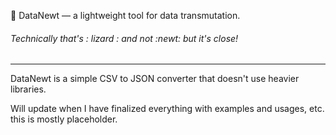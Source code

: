 🦎 DataNewt — a lightweight tool for data transmutation. 

###### Technically that's : lizard : and not :newt: but it's close!

---

DataNewt is a simple CSV to JSON converter that doesn't use heavier libraries.


Will update when I have finalized everything with examples and usages, etc. this is mostly placeholder.
